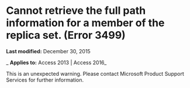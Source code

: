 
# Cannot retrieve the full path information for a member of the replica set. (Error 3499)

 **Last modified:** December 30, 2015

 _ **Applies to:** Access 2013 | Access 2016_

This is an unexpected warning. Please contact Microsoft Product Support Services for further information.

